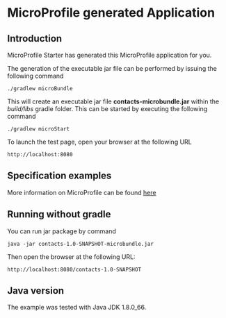 # MicroProfile generated Application

## Introduction

MicroProfile Starter has generated this MicroProfile application for you.

The generation of the executable jar file can be performed by issuing the following command

    ./gradlew microBundle

This will create an executable jar file **contacts-microbundle.jar** within the _build/libs_ gradle folder. This can be started by executing the following command

    ./gradlew microStart

To launch the test page, open your browser at the following URL

    http://localhost:8080  

## Specification examples

More information on MicroProfile can be found [here](https://microprofile.io/)

## Running without gradle

You can run jar package by command
	
	java -jar contacts-1.0-SNAPSHOT-microbundle.jar

Then open the browser at the following URL:
	
	http://localhost:8080/contacts-1.0-SNAPSHOT
	
## Java version

The example was tested with Java JDK 1.8.0_66.

